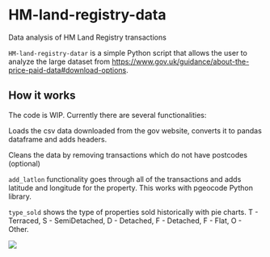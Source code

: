 # HM-land-registry-data
Data analysis of HM Land Registry transactions

<code>HM-land-registry-datar</code> is a simple Python script that allows the user to analyze the large dataset from https://www.gov.uk/guidance/about-the-price-paid-data#download-options.

## How it works

The code is WIP. Currently there are several functionalities:


Loads the csv data downloaded from the gov website, converts it to pandas dataframe and adds headers.

Cleans the data by removing transactions which do not have postcodes (optional)

<code>add_latlon</code> functionality goes through all of the transactions and adds latitude and longitude for the property. This works with pgeocode Python library.

<code>type_sold</code> shows the type of properties sold historically with pie charts. T - Terraced, S - SemiDetached, D - Detached, F - Detached, F - Flat, O - Other.

<img src = "./doc_imag/type_sold.jpg">
